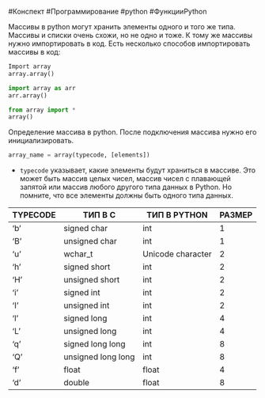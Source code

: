 #Конспект #Программирование #python #ФункцииPython 

Массивы в python могут хранить элементы одного и того же типа. 
Массивы и списки очень схожи, но не одно и тоже. К тому же массивы нужно импортировать в код. 
Есть несколько способов импортировать массивы в код:
```python
Import array
array.array()
```

```python
import array as arr
arr.array()
```

```python
from array import *
array()
```

Определение массива в python.
После подключения массива нужно его инициализировать. 
```python
array_name = array(typecode, [elements])
```

- `typecode` указывает, какие элементы будут храниться в массиве. Это может быть массив целых чисел, массив чисел с плавающей запятой или массив любого другого типа данных в Python. Но помните, что все элементы должны быть одного типа данных.

|TYPECODE|ТИП В C|ТИП В PYTHON|РАЗМЕР|
|---|---|---|---|
|‘b’|signed char|int|1|
|‘B’|unsigned char|int|1|
|‘u’|wchar_t|Unicode character|2|
|‘h’|signed short|int|2|
|‘H’|unsigned short|int|2|
|‘i’|signed int|int|2|
|‘I’|unsigned int|int|2|
|‘l’|signed long|int|4|
|‘L’|unsigned long|int|4|
|‘q’|signed long long|int|8|
|‘Q’|unsigned long long|int|8|
|‘f’|float|float|4|
|‘d’|double|float|8|


